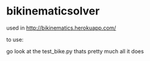 # bikinematicsolver

used in http://bikinematics.herokuapp.com/

to use:

go look at the test_bike.py thats pretty much all it does

